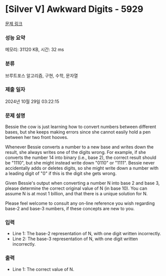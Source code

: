 # [Silver V] Awkward Digits - 5929 

[문제 링크](https://www.acmicpc.net/problem/5929) 

### 성능 요약

메모리: 31120 KB, 시간: 32 ms

### 분류

브루트포스 알고리즘, 구현, 수학, 문자열

### 제출 일자

2024년 10월 29일 03:22:15

### 문제 설명

<p>Bessie the cow is just learning how to convert numbers between different bases, but she keeps making errors since she cannot easily hold a pen between her two front hooves.</p><p>Whenever Bessie converts a number to a new base and writes down the result, she always writes one of the digits wrong.  For example, if she converts the number 14 into binary (i.e., base 2), the correct result should be "1110", but she might instead write down "0110" or "1111".  Bessie never accidentally adds or deletes digits, so she might write down a number with a leading digit of "0" if this is the digit she gets wrong.</p><p>Given Bessie's output when converting a number N into base 2 and base 3, please determine the correct original value of N (in base 10). You can assume N is at most 1 billion, and that there is a unique solution for N.</p><p>Please feel welcome to consult any on-line reference you wish regarding base-2 and base-3 numbers, if these concepts are new to you.</p>

### 입력 

 <ul><li>Line 1: The base-2 representation of N, with one digit written incorrectly.</li><li>Line 2: The base-3 representation of N, with one digit written incorrectly.</li></ul>

### 출력 

 <ul><li>Line 1: The correct value of N.</li></ul>

